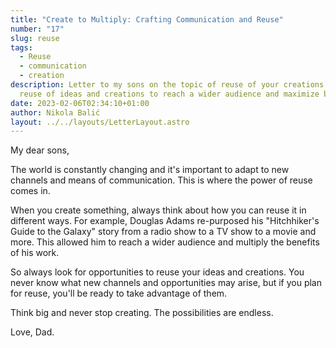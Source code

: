 ```yaml
---
title: "Create to Multiply: Crafting Communication and Reuse"
number: "17"
slug: reuse
tags:
  - Reuse
  - communication
  - creation
description: Letter to my sons on the topic of reuse of your creations. Plan for
  reuse of ideas and creations to reach a wider audience and maximize benefits.
date: 2023-02-06T02:34:10+01:00
author: Nikola Balić
layout: ../../layouts/LetterLayout.astro
---
```

My dear sons,

The world is constantly changing and it's important to adapt to new channels and means of communication. This is where the power of reuse comes in.

When you create something, always think about how you can reuse it in different ways. For example, Douglas Adams re-purposed his "Hitchhiker's Guide to the Galaxy" story from a radio show to a TV show to a movie and more. This allowed him to reach a wider audience and multiply the benefits of his work.

So always look for opportunities to reuse your ideas and creations. You never know what new channels and opportunities may arise, but if you plan for reuse, you'll be ready to take advantage of them.

Think big and never stop creating. The possibilities are endless.

Love, Dad.